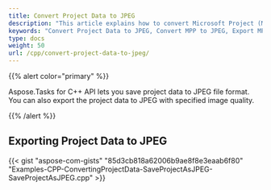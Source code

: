 ```yaml
---
title: Convert Project Data to JPEG
description: "This article explains how to convert Microsoft Project (MPP/XML) to JPEG using Aspose.Tasks for C++."
keywords: "Convert Project Data to JPEG, Convert MPP to JPEG, Export MPP Project to JPEG, save project data to JPEG, Save MPP as JPEG, Aspose.Tasks for Java"
type: docs
weight: 50
url: /cpp/convert-project-data-to-jpeg/
---
```


{{% alert color="primary" %}}

Aspose.Tasks for C++ API lets you save project data to JPEG file format. You can also export the project data to JPEG with specified image quality.

{{% /alert %}}

## **Exporting Project Data to JPEG**

{{< gist "aspose-com-gists" "85d3cb818a62006b9ae8f8e3eaab6f80" "Examples-CPP-ConvertingProjectData-SaveProjectAsJPEG-SaveProjectAsJPEG.cpp" >}}
